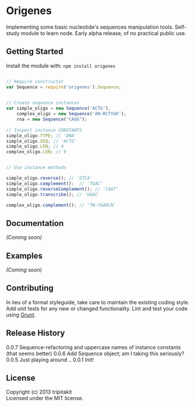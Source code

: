 Origenes
===
Implementing some basic nucleotide's sequences manipulation tools.
Self-study module to learn node. Early alpha release, of no practical public use.




## Getting Started
Install the module with: `npm install origenes`

```javascript

// Require constructor
var Sequence = require('origenes').Sequence;

	
// Create sequence instances
var simple_oligo = new Sequence('ACTG'),
	complex_oligo = new Sequence('AN-RCTYGK');
	rna = new Sequence("CAUG");
	
// Inspect instance CONSTANTS	
simple_oligo.TYPE; // 'DNA'
simple_oligo.SEQ; // 'ACTG'
simple_oligo.LEN; // 4
complex_oligo.LEN; // 9


// Use instance methods

simple_oligo.reverse(); // 'GTCA'
simple_oligo.complement();  // 'TGAC'
simple_oligo.reverseComplement(); // 'CAGT'
simple_oligo.transcribe(); // 'UGAC'

complex_oligo.complement(); // 'TN-YGARCN'

```

## Documentation
_(Coming soon)_

## Examples
_(Coming soon)_

## Contributing
In lieu of a formal styleguide, take care to maintain the existing coding style. Add unit tests for any new or changed functionality. Lint and test your code using [Grunt](http://gruntjs.com/).

## Release History
0.0.7 Sequence-refactoring and uppercase names of instance constants (that seems better)
0.0.6 Add Sequence object; am I taking this seriously?
0.0.5 Just playing around
..
0.0.1 Init!

## License
Copyright (c) 2013 tripitakit  
Licensed under the MIT license.

